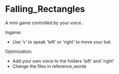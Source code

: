 # Falling_Rectangles
A mini game controlled by your voice..

Ingame:
- Use 'v' to speak 'left' or 'right' to move your bat.

Optimization:
- Add your own voice to the folders 'left' and 'right'
- Change the files in reference_words
